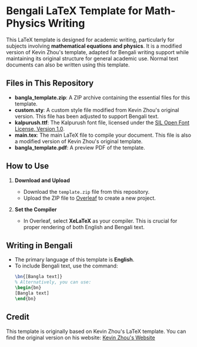 # Bengali LaTeX Template for Math-Physics Writing
This LaTeX template is designed for academic writing, particularly for subjects involving **mathematical equations and physics**. It is a modified version of Kevin Zhou's template, adapted for Bengali writing support while maintaining its original structure for general academic use. Normal text documents can also be written using this template.
## Files in This Repository

- **bangla_template.zip**: A ZIP archive containing the essential files for this template.
- **custom.sty**: A custom style file modified from Kevin Zhou's original version. This file has been adjusted to support Bengali text.
- **kalpurush.ttf**: The Kalpurush font file, licensed under the [SIL Open Font License, Version 1.0](https://scripts.sil.org/OFL).
- **main.tex**: The main LaTeX file to compile your document. This file is also a modified version of Kevin Zhou's original template.
- **bangla_template.pdf**: A preview PDF of the template.

## How to Use
1. **Download and Upload**  
   - Download the `template.zip` file from this repository.
   - Upload the ZIP file to [Overleaf](https://www.overleaf.com) to create a new project.

2. **Set the Compiler**  
   - In Overleaf, select **XeLaTeX** as your compiler. This is crucial for proper rendering of both English and Bengali text.
## Writing in Bengali

- The primary language of this template is **English**.
- To include Bengali text, use the command:
  ```latex
  \bn{[Bangla text]}
  % Alternatively, you can use:
  \begin{bn}
  [Bangla text]
  \end{bn}


## Credit
This template is originally based on Kevin Zhou's LaTeX template. You can find the original version on his website: [Kevin Zhou's Website](https://knzhou.github.io/)
